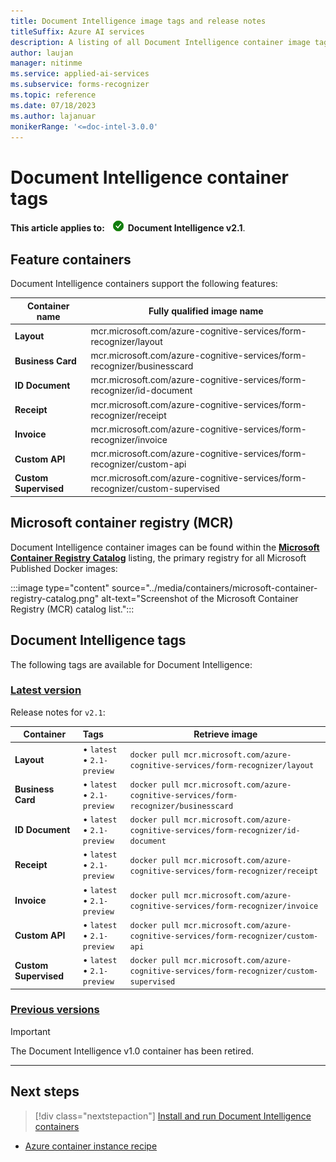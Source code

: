 ```yaml
---
title: Document Intelligence image tags and release notes
titleSuffix: Azure AI services
description: A listing of all Document Intelligence container image tags.
author: laujan
manager: nitinme
ms.service: applied-ai-services
ms.subservice: forms-recognizer
ms.topic: reference
ms.date: 07/18/2023
ms.author: lajanuar
monikerRange: '<=doc-intel-3.0.0'
---
```







# Document Intelligence container tags

**This article applies to:** ![Document Intelligence v2.1 checkmark](../media/yes-icon.png) **Document Intelligence v2.1**.

## Feature containers

Document Intelligence containers support the following features:

| Container name | Fully qualified image name |
|---|---|
| **Layout** | mcr.microsoft.com/azure-cognitive-services/form-recognizer/layout |
| **Business Card** | mcr.microsoft.com/azure-cognitive-services/form-recognizer/businesscard |
| **ID Document** | mcr.microsoft.com/azure-cognitive-services/form-recognizer/id-document |
| **Receipt** | mcr.microsoft.com/azure-cognitive-services/form-recognizer/receipt |
| **Invoice** | mcr.microsoft.com/azure-cognitive-services/form-recognizer/invoice |
| **Custom API** | mcr.microsoft.com/azure-cognitive-services/form-recognizer/custom-api |
| **Custom Supervised** | mcr.microsoft.com/azure-cognitive-services/form-recognizer/custom-supervised |

## Microsoft container registry (MCR)

Document Intelligence container images can be found within the [**Microsoft Container Registry Catalog**](https://mcr.microsoft.com/v2/_catalog) listing, the primary registry for all Microsoft Published Docker images:

  :::image type="content" source="../media/containers/microsoft-container-registry-catalog.png" alt-text="Screenshot of the Microsoft Container Registry (MCR) catalog list.":::

## Document Intelligence tags

The following tags are available for Document Intelligence:

### [Latest version](#tab/current)

Release notes for `v2.1`:

| Container | Tags | Retrieve image |
|------------|:------|------------|
| **Layout**| &bullet; `latest` </br> &bullet; `2.1-preview`| `docker pull mcr.microsoft.com/azure-cognitive-services/form-recognizer/layout`|
| **Business Card** | &bullet; `latest` </br> &bullet; `2.1-preview` |`docker pull mcr.microsoft.com/azure-cognitive-services/form-recognizer/businesscard` |
| **ID Document** | &bullet; `latest` </br> &bullet; `2.1-preview`| `docker pull mcr.microsoft.com/azure-cognitive-services/form-recognizer/id-document`|
| **Receipt**| &bullet; `latest` </br> &bullet; `2.1-preview`| `docker pull mcr.microsoft.com/azure-cognitive-services/form-recognizer/receipt` |
| **Invoice**| &bullet; `latest` </br> &bullet; `2.1-preview`|`docker pull mcr.microsoft.com/azure-cognitive-services/form-recognizer/invoice` |
| **Custom API** | &bullet; `latest` </br> &bullet; `2.1-preview`| `docker pull mcr.microsoft.com/azure-cognitive-services/form-recognizer/custom-api`|
| **Custom Supervised**| &bullet; `latest` </br> &bullet; `2.1-preview`|`docker pull mcr.microsoft.com/azure-cognitive-services/form-recognizer/custom-supervised` |

### [Previous versions](#tab/previous)

> [!IMPORTANT]
> The Document Intelligence v1.0 container has been retired.

---






## Next steps

> [!div class="nextstepaction"]
> [Install and run Document Intelligence containers](install-run.md)
>

* [Azure container instance recipe](../../../ai-services/containers/azure-container-instance-recipe.md)
